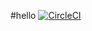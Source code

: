 #hello
[![CircleCI](https://dl.circleci.com/status-badge/img/gh/ifeanyi23/hello/tree/main.svg?style=svg)](https://dl.circleci.com/status-badge/redirect/gh/ifeanyi23/hello/tree/main)
